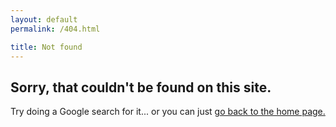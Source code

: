 ```yaml
---
layout: default
permalink: /404.html

title: Not found
---
```

## Sorry, that couldn't be found on this site.

Try doing a Google search for it... or you can just [go back to the home page.](/)
